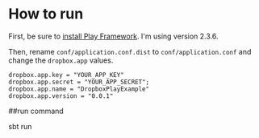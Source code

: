 # How to run

First, be sure to [install Play Framework](https://www.playframework.com/documentation/2.3.x/Installing). I'm using version 2.3.6.

Then, rename `conf/application.conf.dist` to `conf/application.conf` and change the `dropbox.app` values. 

    dropbox.app.key = "YOUR_APP_KEY"
    dropbox.app.secret = "YOUR_APP_SECRET";
    dropbox.app.name = "DropboxPlayExample"
    dropbox.app.version = "0.0.1"


##run command 

sbt run 
